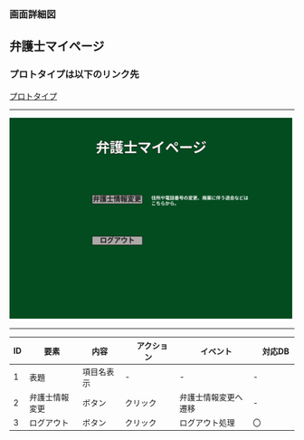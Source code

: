 ### 画面詳細図
## 弁護士マイページ
### プロトタイプは以下のリンク先
[プロトタイプ](https://www.figma.com/file/EC6HJax9FH50cwnpwUmhDG/Untitled?node-id=10%3A16)
*****
<img src="../attmypage.png" width="500">

*****

| ID | 要素 | 内容　|　アクション　|　イベント　|　対応DB　|
|----|------|------|-------------|-----------|---------|
|1   |表題|項目名表示|-       |-         |-         |
|2   |弁護士情報変更|ボタン|クリック|弁護士情報変更へ遷移|-|
|3   |ログアウト|ボタン|クリック|ログアウト処理|〇|
